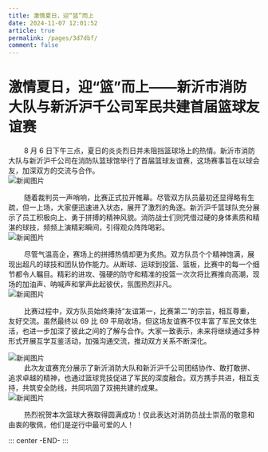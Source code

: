 ```yaml
---
title: 激情夏日，迎“篮”而上
date: 2024-11-07 12:01:52
article: true
permalink: /pages/3d7dbf/
comment: false
---
```


# 激情夏日，迎“篮”而上——新沂市消防大队与新沂沪千公司军民共建首届篮球友谊赛

&nbsp;&nbsp;&nbsp;&nbsp;&nbsp;&nbsp;&nbsp;&nbsp;8 月 6 日下午三点，夏日的炎炎烈日并未阻挡篮球场上的热情。新沂市消防大队与新沂沪千公司在消防队篮球馆举行了首届篮球友谊赛，这场赛事旨在以球会友，加深双方的交流与合作。
<br/>
![新闻图片](/news/news007.jpg)

&nbsp;&nbsp;&nbsp;&nbsp;&nbsp;&nbsp;&nbsp;&nbsp;随着裁判员一声哨响，比赛正式拉开帷幕。尽管双方队员最初还显得略有生疏，但一上场，大家便迅速进入状态，展开了激烈的角逐。新沂沪千篮球队充分展示了员工积极向上、勇于拼搏的精神风貌。消防战士们则凭借过硬的身体素质和精湛的球技，频频上演精彩瞬间，引得观众阵阵喝彩。
<br/>
![新闻图片](/news/news008.jpg)

&nbsp;&nbsp;&nbsp;&nbsp;&nbsp;&nbsp;&nbsp;&nbsp;尽管气温高企，赛场上的拼搏热情却更为炙热。双方队员个个精神饱满，展现出超凡的球技和团队协作能力。从断球、运球到投篮、篮板，比赛中的每一个细节都令人瞩目。精彩的进攻、强硬的防守和精准的投篮一次次将比赛推向高潮，现场的加油声、呐喊声和掌声此起彼伏，氛围热烈非凡。
<br/>
![新闻图片](/news/news009.jpg)

&nbsp;&nbsp;&nbsp;&nbsp;&nbsp;&nbsp;&nbsp;&nbsp;比赛过程中，双方队员始终秉持“友谊第一，比赛第二”的宗旨，相互尊重，友好交流。虽然最终以 69 比 69 平局收场，但这场友谊赛不仅丰富了军民文体生活，也进一步加深了彼此之间的了解与合作。大家一致表示，未来将继续通过多种形式开展互学互鉴活动，加强沟通交流，推动双方关系不断深化。

![新闻图片](/news/news010.jpg)
<br/>
&nbsp;&nbsp;&nbsp;&nbsp;&nbsp;&nbsp;&nbsp;&nbsp;此次友谊赛充分展示了新沂消防大队和新沂沪千公司团结协作、敢打敢拼、追求卓越的精神，也通过篮球竞技促进了军民的深度融合。双方携手共进，相互支持，共筑安全防线，共同巩固了双拥共建的成果。
<br/>
![新闻图片](/news/news011.jpg)

&nbsp;&nbsp;&nbsp;&nbsp;&nbsp;&nbsp;&nbsp;&nbsp;热烈祝贺本次篮球大赛取得圆满成功！仅此表达对消防员战士崇高的敬意和由衷的敬佩，他们是逆行中最可爱的人！

::: center
-END-
:::
